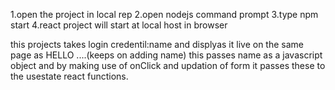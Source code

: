 1.open the project in local rep
2.open nodejs command prompt
3.type npm start
4.react project will start at local host in browser


this projects takes login credentil:name
and displyas it live on the same page as HELLO  ....(keeps on adding name)
this passes name as a javascript object and by making use of onClick and updation of form it passes these to the usestate react functions.
